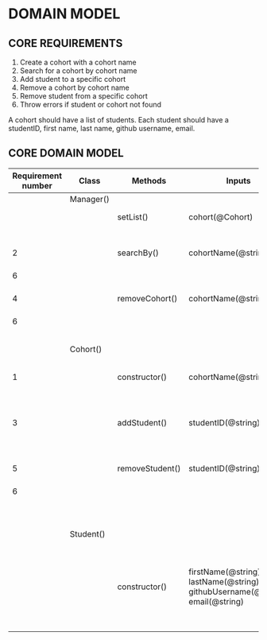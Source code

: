 # DOMAIN MODEL

## CORE REQUIREMENTS

1. Create a cohort with a cohort name
2. Search for a cohort by cohort name
3. Add student to a specific cohort
4. Remove a cohort by cohort name
5. Remove student from a specific cohort
6. Throw errors if student or cohort not found

A cohort should have a list of students. Each student should have a studentID, first name, last name, github username, email.

## CORE DOMAIN MODEL

|Requirement number|Class|Methods|Inputs|Scenarios|Outputs|Data|
|-|-|-|-|-|-|-|
||Manager()|||||properties: list(@cohort[])|
|||setList()|cohort(@Cohort)|invalid input| throw error|
|||||valid input| list(@cohort[])|
|2||searchBy()|cohortName(@string)|cohort found| cohort(@Cohort)|
|6||||cohort not found| throw error|
|4||removeCohort()|cohortName(@string)|cohort found| this.list(@cohort[])|
|6||||cohort not found|throw error|
||Cohort()|||||properties: id(@string), cohortName(@string), students(@Student[])|
|1||constructor()|cohortName(@string)|invalid input| throw error|
|||||valid input| new instance of class Cohort()|
|3||addStudent()|studentID(@string)|student found|this.students(@Student[])|
|||||student not found|throw error|
|5||removeStudent()|studentID(@string)|student found|this.students(@cohort[])|
|6||||student not found| throw error|
||Student()|||||properties: studentID(@string), firstName(@string), lastName(@string), githubUsername(@string), email(@string)|
|||constructor()|firstName(@string), lastName(@string), githubUsername(@string), email(@string)|valid input| throw error|
|||||valid input| new instance of class Student()|
